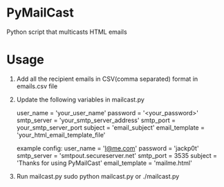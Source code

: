 PyMailCast
==========

Python script that multicasts HTML emails


Usage
==========
1. Add all the recipient emails in CSV(comma separated) format in emails.csv file
2. Update the following variables in mailcast.py

	user_name = 'your_user_name<string>'
	password = '<your_password<string>>'
	smtp_server = 'your_smtp_server_address<string>'
	smtp_port = your_smtp_server_port<int> 
	subject = 'email_subject<string>'
	email_template = 'your_html_email_template_file'
	
	example config:
	user_name = 'I@me.com'
	password = 'jackp0t'
	smtp_server = 'smtpout.secureserver.net'
	smtp_port = 3535
	subject = 'Thanks for using PyMailCast'
	email_template = 'mailme.html'
	
3. Run mailcast.py
	sudo python mailcast.py
	or
	./mailcast.py